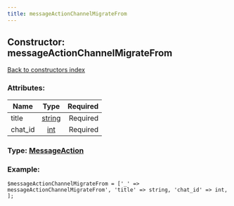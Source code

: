 ```yaml
---
title: messageActionChannelMigrateFrom
---
```

## Constructor: messageActionChannelMigrateFrom  
[Back to constructors index](index.md)



### Attributes:

| Name     |    Type       | Required |
|----------|:-------------:|---------:|
|title|[string](../types/string.md) | Required|
|chat\_id|[int](../types/int.md) | Required|



### Type: [MessageAction](../types/MessageAction.md)


### Example:

```
$messageActionChannelMigrateFrom = ['_' => messageActionChannelMigrateFrom', 'title' => string, 'chat_id' => int, ];
```